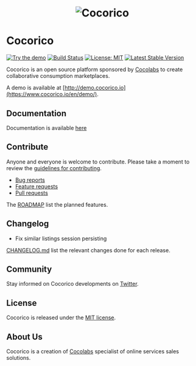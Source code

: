 <h1 align="center">
    <img src="http://docs.cocorico.io/images/logo_cocorico_20.png" alt="Cocorico"/>
</h1>

# Cocorico

[![Try the demo](https://img.shields.io/badge/try-demo-green.svg)](https://www.cocorico.io/en/demo/)
[![Build Status](https://secure.travis-ci.org/Cocolabs-SAS/cocorico.svg)](http://travis-ci.org/Cocolabs-SAS/cocorico)
[![License: MIT](https://img.shields.io/badge/License-MIT-blue.svg)](https://opensource.org/licenses/MIT)
[![Latest Stable Version](https://poser.pugx.org/cocorico/cocorico/v/stable.svg)](https://packagist.org/packages/cocorico/cocorico)

Cocorico is an open source platform sponsored by [Cocolabs](https://www.cocolabs.com/en/?utm_source=github&utm_medium=cocorico-page&utm_campaign=organic) to create collaborative consumption marketplaces.

A demo is available at [http://demo.cocorico.io](https://www.cocorico.io/en/demo/).

## Documentation

Documentation is available [here](doc/index.md)

## Contribute

Anyone and everyone is welcome to contribute. Please take a moment to
review the [guidelines for contributing](CONTRIBUTING.md).

* [Bug reports](CONTRIBUTING.md#bugs)
* [Feature requests](CONTRIBUTING.md#features)
* [Pull requests](CONTRIBUTING.md#pull-requests)

The [ROADMAP](ROADMAP.md) list the planned features.

## Changelog
 - Fix similar listings session persisting

[CHANGELOG.md](CHANGELOG.md) list the relevant changes done for each release.

## Community

Stay informed on Cocorico developments on [Twitter](https://twitter.com/cocorico_rocks).

## License

Cocorico is released under the [MIT license](LICENSE).


## About Us

Cocorico is a creation of [Cocolabs](https://www.cocolabs.com/en/?utm_source=github&utm_medium=cocorico-page&utm_campaign=organic) specialist of online services sales solutions.

